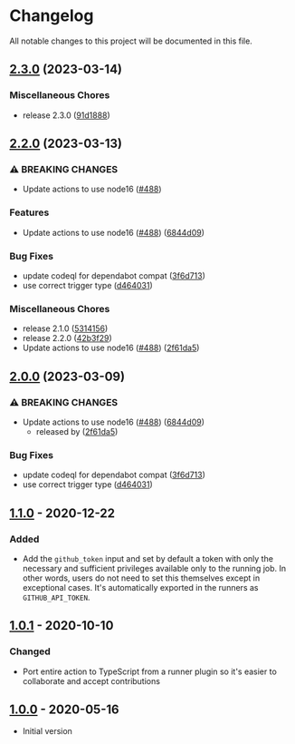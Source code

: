 # Changelog

All notable changes to this project will be documented in this file.

## [2.3.0](https://github.com/jthegedus/forok-asdf-actions/compare/v2.2.0...v2.3.0) (2023-03-14)


### Miscellaneous Chores

* release 2.3.0 ([91d1888](https://github.com/jthegedus/forok-asdf-actions/commit/91d18885dfff0051a883b536c744d9a562ba3f24))

## [2.2.0](https://github.com/jthegedus/forok-asdf-actions/compare/v2.0.0...v2.2.0) (2023-03-13)


### ⚠ BREAKING CHANGES

* Update actions to use node16 ([#488](https://github.com/jthegedus/forok-asdf-actions/issues/488))

### Features

* Update actions to use node16 ([#488](https://github.com/jthegedus/forok-asdf-actions/issues/488)) ([6844d09](https://github.com/jthegedus/forok-asdf-actions/commit/6844d09b13209e7d2ce3b63d2b089a2acef581ec))


### Bug Fixes

* update codeql for dependabot compat ([3f6d713](https://github.com/jthegedus/forok-asdf-actions/commit/3f6d71382fe4c7807936733d72aef7ee6e56e7a9))
* use correct trigger type ([d464031](https://github.com/jthegedus/forok-asdf-actions/commit/d4640312f060abdd98823bf6bd9a2758851133c2))


### Miscellaneous Chores

* release 2.1.0 ([5314156](https://github.com/jthegedus/forok-asdf-actions/commit/5314156089f46494f980d865468084adf0d141ef))
* release 2.2.0 ([42b3f29](https://github.com/jthegedus/forok-asdf-actions/commit/42b3f295eccef06c81c298c5248d36d4a0cf0a72))
* Update actions to use node16 ([#488](https://github.com/jthegedus/forok-asdf-actions/issues/488)) ([2f61da5](https://github.com/jthegedus/forok-asdf-actions/commit/2f61da5af7da0a1216219da51d0718c25e159a77))

## [2.0.0](https://github.com/asdf-vm/actions/compare/v1.1.0...v2.0.0) (2023-03-09)

### ⚠ BREAKING CHANGES

- Update actions to use node16
  ([#488](https://github.com/asdf-vm/actions/issues/488))
  ([6844d09](https://github.com/asdf-vm/actions/commit/6844d09b13209e7d2ce3b63d2b089a2acef581ec))
  - released by
    ([2f61da5](https://github.com/asdf-vm/actions/commit/2f61da5af7da0a1216219da51d0718c25e159a77))

### Bug Fixes

- update codeql for dependabot compat
  ([3f6d713](https://github.com/asdf-vm/actions/commit/3f6d71382fe4c7807936733d72aef7ee6e56e7a9))
- use correct trigger type
  ([d464031](https://github.com/asdf-vm/actions/commit/d4640312f060abdd98823bf6bd9a2758851133c2))

## [1.1.0] - 2020-12-22

### Added

- Add the `github_token` input and set by default a token with only the
  necessary and sufficient privileges available only to the running job. In
  other words, users do not need to set this themselves except in exceptional
  cases. It's automatically exported in the runners as `GITHUB_API_TOKEN`.

## [1.0.1] - 2020-10-10

### Changed

- Port entire action to TypeScript from a runner plugin so it's easier to
  collaborate and accept contributions

## [1.0.0] - 2020-05-16

- Initial version

[unreleased]: https://github.com//asdf-vm/actions/compare/v1.1.0...HEAD
[1.1.0]: https://github.com/asdf-vm/actions/compare/v1.0.0...v1.1.0
[1.0.1]: https://github.com/asdf-vm/actions/compare/v1.0.0...v1.0.1
[1.0.0]: https://github.com/asdf-vm/actions/releases/tag/v1.0.0
